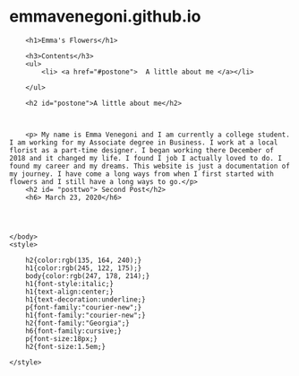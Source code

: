 # emmavenegoni.github.io
<html>
    <head>
        <meta charset="utf-8">
        <title>Project: Website</title>
    </head>
    <body>
        
        <h1>Emma's Flowers</h1>

        <h3>Contents</h3>
        <ul>
            <li> <a href="#postone">  A little about me </a></li>
            
        </ul>
        
        <h2 id="postone">A little about me</h2>
        
       
        
        <p> My name is Emma Venegoni and I am currently a college student. I am working for my Associate degree in Business. I work at a local florist as a part-time designer. I began working there December of 2018 and it changed my life. I found I job I actually loved to do. I found my career and my dreams. This website is just a documentation of my journey. I have come a long ways from when I first started with flowers and I still have a long ways to go.</p>
        <h2 id= "posttwo"> Second Post</h2>
        <h6> March 23, 2020</h6>
        
       
        
        
    </body>
    <style> 
        
        h2{color:rgb(135, 164, 240);}
        h1{color:rgb(245, 122, 175);}
        body{color:rgb(247, 178, 214);}
        h1{font-style:italic;}
        h1{text-align:center;}
        h1{text-decoration:underline;}
        p{font-family:"courier-new";}
        h1{font-family:"courier-new";}
        h2{font-family:"Georgia";}
        h6{font-family:cursive;}
        p{font-size:18px;}
        h2{font-size:1.5em;}
        
    </style>
</html>
